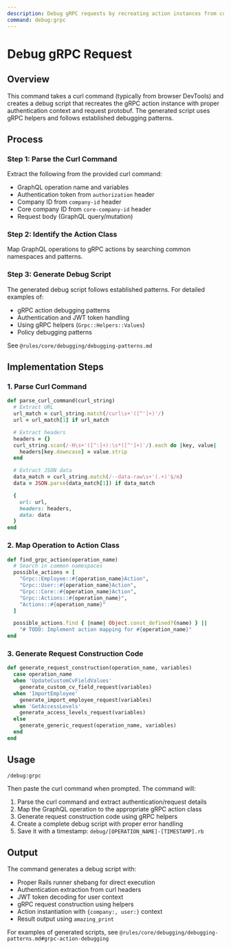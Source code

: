 ```yaml
---
description: Debug gRPC requests by recreating action instances from curl commands
command: debug:grpc
---
```


# Debug gRPC Request

## Overview

This command takes a curl command (typically from browser DevTools) and creates a debug script that recreates the gRPC action instance with proper authentication context and request protobuf. The generated script uses gRPC helpers and follows established debugging patterns.

## Process

### Step 1: Parse the Curl Command

Extract the following from the provided curl command:

- GraphQL operation name and variables
- Authentication token from `authorization` header
- Company ID from `company-id` header
- Core company ID from `core-company-id` header
- Request body (GraphQL query/mutation)

### Step 2: Identify the Action Class

Map GraphQL operations to gRPC actions by searching common namespaces and patterns.

### Step 3: Generate Debug Script

The generated debug script follows established patterns. For detailed examples of:

- gRPC action debugging patterns
- Authentication and JWT token handling
- Using gRPC helpers (`Grpc::Helpers::Values`)
- Policy debugging patterns

See `@rules/core/debugging/debugging-patterns.md`

## Implementation Steps

### 1. Parse Curl Command

```ruby
def parse_curl_command(curl_string)
  # Extract URL
  url_match = curl_string.match(/curl\s+'([^']+)'/)
  url = url_match[1] if url_match

  # Extract headers
  headers = {}
  curl_string.scan(/-H\s+'([^:]+):\s*([^']+)'/).each do |key, value|
    headers[key.downcase] = value.strip
  end

  # Extract JSON data
  data_match = curl_string.match(/--data-raw\s+'(.+)'$/m)
  data = JSON.parse(data_match[1]) if data_match

  {
    url: url,
    headers: headers,
    data: data
  }
end
```

### 2. Map Operation to Action Class

```ruby
def find_grpc_action(operation_name)
  # Search in common namespaces
  possible_actions = [
    "Grpc::Employee::#{operation_name}Action",
    "Grpc::User::#{operation_name}Action",
    "Grpc::Core::#{operation_name}Action",
    "Grpc::Actions::#{operation_name}",
    "Actions::#{operation_name}"
  ]

  possible_actions.find { |name| Object.const_defined?(name) } ||
    "# TODO: Implement action mapping for #{operation_name}"
end
```

### 3. Generate Request Construction Code

```ruby
def generate_request_construction(operation_name, variables)
  case operation_name
  when 'UpdateCustomCvFieldValues'
    generate_custom_cv_field_request(variables)
  when 'ImportEmployee'
    generate_import_employee_request(variables)
  when 'GetAccessLevels'
    generate_access_levels_request(variables)
  else
    generate_generic_request(operation_name, variables)
  end
end
```

## Usage

```
/debug:grpc
```

Then paste the curl command when prompted. The command will:

1. Parse the curl command and extract authentication/request details
2. Map the GraphQL operation to the appropriate gRPC action class
3. Generate request construction code using gRPC helpers
4. Create a complete debug script with proper error handling
5. Save it with a timestamp: `debug/[OPERATION_NAME]-[TIMESTAMP].rb`

## Output

The command generates a debug script with:

- Proper Rails runner shebang for direct execution
- Authentication extraction from curl headers
- JWT token decoding for user context
- gRPC request construction using helpers
- Action instantiation with `{company:, user:}` context
- Result output using `amazing_print`

For examples of generated scripts, see `@rules/core/debugging/debugging-patterns.md#grpc-action-debugging`
